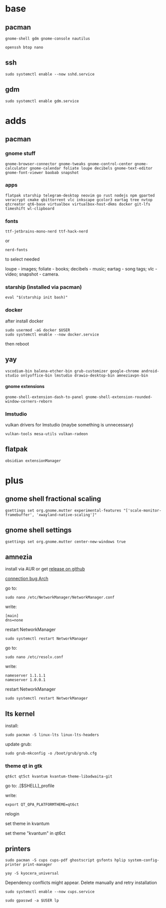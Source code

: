 # base

## pacman

```
gnome-shell gdm gnome-console nautilus
```

```
openssh btop nano
```

## ssh
```
sudo systemctl enable --now sshd.service
```

## gdm
```
sudo systemctl enable gdm.service
```  

# adds

## pacman

### gnome stuff
```
gnome-browser-connector gnome-tweaks gnome-control-center gnome-calculator gnome-calendar foliate loupe decibels gnome-text-editor gnome-font-viewer baobab snapshot
```

### apps
```
flatpak starship telegram-desktop neovim go rust nodejs npm gparted veracrypt cmake qbittorrent vlc inkscape gcolor3 eartag tree nvtop qtcreator qt6-base virtualbox virtualbox-host-dkms docker git-lfs timeshift wl-clipboard
```

### fonts
```
ttf-jetbrains-mono-nerd ttf-hack-nerd
```
or
```
nerd-fonts 
```
to select needed

loupe - images;
foliate - books;
decibels - music;
eartag - song tags;
vlc - video;
snapshot - camera.

### starship (installed via pacman)
```
eval "$(starship init bash)"
```

### docker
after install docker
```
sudo usermod -aG docker $USER
sudo systemctl enable --now docker.service
```
then reboot


## yay

```
vscodium-bin balena-etcher-bin grub-customizer google-chrome android-studio onlyoffice-bin lmstudio drawio-desktop-bin amneziavpn-bin
```

#### gnome extensions
```
gnome-shell-extension-dash-to-panel gnome-shell-extension-rounded-window-corners-reborn
```

### lmstudio
vulkan drivers for lmstudio (maybe something is unnecessary)
```
vulkan-tools mesa-utils vulkan-radeon
```

## flatpak
```
obsidian extensionManager
```

# plus

## gnome shell fractional scaling
```
gsettings set org.gnome.mutter experimental-features "['scale-monitor-framebuffer', 'xwayland-native-scaling']"
```

## gnome shell settings
```
gsettings set org.gnome.mutter center-new-windows true
```

## amnezia

install via AUR or get [release on github](https://github.com/amnezia-vpn/amnezia-client/releases)

[connection bug Arch](https://github.com/amnezia-vpn/amnezia-client/issues/792#issuecomment-2090598218)

go to:
```
sudo nano /etc/NetworkManager/NetworkManager.conf
```

write:
```
[main]
dns=none
```

restart NetworkManager
```
sudo systemctl restart NetworkManager
``` 

go to:
```
sudo nano /etc/resolv.conf
```

write:
```
nameserver 1.1.1.1
nameserver 1.0.0.1
```

restart NetworkManager
```
sudo systemctl restart NetworkManager
```


## lts kernel
install:
```
sudo pacman -S linux-lts linux-lts-headers
```
update grub:
```
sudo grub-mkconfig -o /boot/grub/grub.cfg
```


### theme qt in gtk
```
qt6ct qt5ct kvantum kvantum-theme-libadwaita-git
```

go to: .[$SHELL]_profile

write:
```
export QT_QPA_PLATFORMTHEME=qt6ct
```

relogin

set theme in kvantum

set theme "kvantum" in qt6ct



## printers

```
sudo pacman -S cups cups-pdf ghostscript gsfonts hplip system-config-printer print-manager
```

```
yay -S kyocera_universal 
```
Dependency conflicts might appear. Delete manually and retry installation

```
sudo systemctl enable --now cups.service
```

```
sudo gpasswd -a $USER lp
```